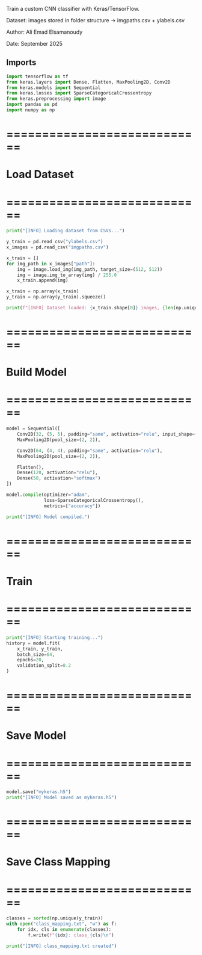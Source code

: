 
Train a custom CNN classifier with Keras/TensorFlow.

Dataset: images stored in folder structure -> imgpaths.csv + ylabels.csv

Author: Ali Emad Elsamanoudy

Date: September 2025

## Imports
```python
import tensorflow as tf
from keras.layers import Dense, Flatten, MaxPooling2D, Conv2D
from keras.models import Sequential
from keras.losses import SparseCategoricalCrossentropy
from keras.preprocessing import image
import pandas as pd
import numpy as np
```
# ============================
# Load Dataset
# ============================
```python
print("[INFO] Loading dataset from CSVs...")

y_train = pd.read_csv("ylabels.csv")       
x_images = pd.read_csv("imgpaths.csv")     

x_train = []
for img_path in x_images["path"]:
    img = image.load_img(img_path, target_size=(512, 512))
    img = image.img_to_array(img) / 255.0
    x_train.append(img)

x_train = np.array(x_train)
y_train = np.array(y_train).squeeze()

print(f"[INFO] Dataset loaded: {x_train.shape[0]} images, {len(np.unique(y_train))} classes")
```
# ============================
# Build Model
# ============================
```python
model = Sequential([
    Conv2D(32, (5, 5), padding="same", activation="relu", input_shape=(512, 512, 3)),
    MaxPooling2D(pool_size=(2, 2)),

    Conv2D(64, (4, 4), padding="same", activation="relu"),
    MaxPooling2D(pool_size=(2, 2)),

    Flatten(),
    Dense(128, activation="relu"),
    Dense(50, activation="softmax")   
])

model.compile(optimizer="adam",
              loss=SparseCategoricalCrossentropy(),
              metrics=["accuracy"])

print("[INFO] Model compiled.")
```
# ============================
# Train
# ============================
```python
print("[INFO] Starting training...")
history = model.fit(
    x_train, y_train,
    batch_size=64,
    epochs=20,
    validation_split=0.2
)
```
# ============================
# Save Model
# ============================
```python
model.save("mykeras.h5")
print("[INFO] Model saved as mykeras.h5")
```
# ============================
# Save Class Mapping
# ============================
```python
classes = sorted(np.unique(y_train))
with open("class_mapping.txt", "w") as f:
    for idx, cls in enumerate(classes):
        f.write(f"{idx}: class_{cls}\n")

print("[INFO] class_mapping.txt created")
```
